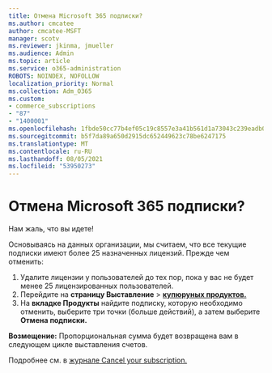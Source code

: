 ```yaml
---
title: Отмена Microsoft 365 подписки?
ms.author: cmcatee
author: cmcatee-MSFT
manager: scotv
ms.reviewer: jkinma, jmueller
ms.audience: Admin
ms.topic: article
ms.service: o365-administration
ROBOTS: NOINDEX, NOFOLLOW
localization_priority: Normal
ms.collection: Adm_O365
ms.custom:
- commerce_subscriptions
- "87"
- "1400001"
ms.openlocfilehash: 1fbde50cc77b4ef05c19c8557e3a41b561d1a73043c239eadb0f18a34af5d639
ms.sourcegitcommit: b5f7da89a650d2915dc652449623c78be6247175
ms.translationtype: MT
ms.contentlocale: ru-RU
ms.lasthandoff: 08/05/2021
ms.locfileid: "53950273"
---
```

# <a name="canceling-your-microsoft-365-subscription"></a>Отмена Microsoft 365 подписки?

Нам жаль, что вы идете!
  
Основываясь на данных организации, мы считаем, что все текущие подписки имеют более 25 назначенных лицензий. Прежде чем отменить:

1. Удалите лицензии у пользователей до тех пор, пока у вас не будет менее 25 лицензированных пользователей.
2. Перейдите на **страницу Выставление** \> **[купюруных продуктов.](https://go.microsoft.com/fwlink/p/?linkid=842054)**
3. На **вкладке Продукты** найдите подписку, которую необходимо отменить, выберите три точки (больше действий), а затем выберите **Отмена подписки.**

**Возмещение:** Пропорциональная сумма будет возвращена вам в следующем цикле выставления счетов.

Подробнее см. в [журнале Cancel your subscription.](/microsoft-365/commerce/subscriptions/cancel-your-subscription)